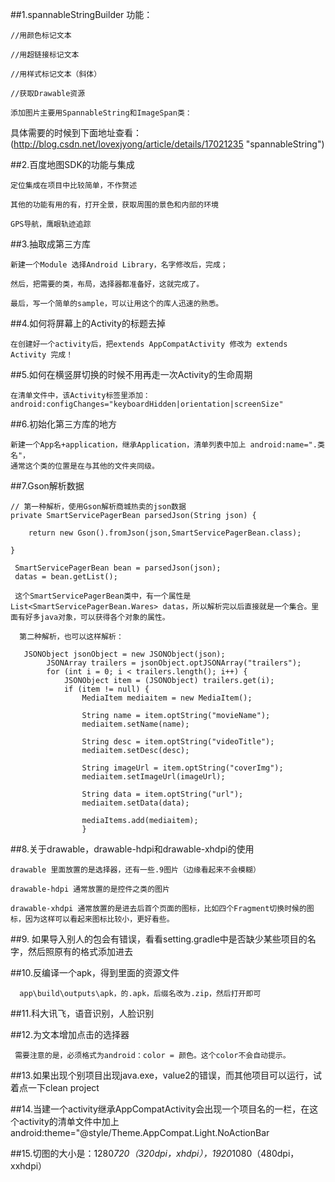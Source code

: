 ##1.spannableStringBuilder 功能：

    //用颜色标记文本

    //用超链接标记文本 

    //用样式标记文本（斜体）

    //获取Drawable资源

    添加图片主要用SpannableString和ImageSpan类：

具体需要的时候到下面地址查看：(http://blog.csdn.net/lovexjyong/article/details/17021235 "spannableString")

##2.百度地图SDK的功能与集成

    定位集成在项目中比较简单，不作赘述

    其他的功能有用的有，打开全景，获取周围的景色和内部的环境

    GPS导航，鹰眼轨迹追踪

##3.抽取成第三方库
    
    新建一个Module 选择Android Library，名字修改后，完成；

    然后，把需要的类，布局，选择器都准备好，这就完成了。

    最后，写一个简单的sample，可以让用这个的库人迅速的熟悉。  
    
##4.如何将屏幕上的Activity的标题去掉
   
    在创建好一个activity后，把extends AppCompatActivity 修改为 extends Activity 完成！
    
##5.如何在横竖屏切换的时候不用再走一次Activity的生命周期

    在清单文件中，该Activity标签里添加：
    android:configChanges="keyboardHidden|orientation|screenSize"

##6.初始化第三方库的地方

    新建一个App名+application，继承Application，清单列表中加上 android:name=".类名"，
    通常这个类的位置是在与其他的文件夹同级。
    
##7.Gson解析数据

    // 第一种解析，使用Gson解析商城热卖的json数据
    private SmartServicePagerBean parsedJson(String json) {

        return new Gson().fromJson(json,SmartServicePagerBean.class);

    }

     SmartServicePagerBean bean = parsedJson(json);
     datas = bean.getList();

     这个SmartServicePagerBean类中，有一个属性是List<SmartServicePagerBean.Wares> datas，所以解析完以后直接就是一个集合。里面有好多java对象，可以获得各个对象的属性。
     
      第二种解析，也可以这样解析：
     
       JSONObject jsonObject = new JSONObject(json);
            JSONArray trailers = jsonObject.optJSONArray("trailers");
            for (int i = 0; i < trailers.length(); i++) {
                JSONObject item = (JSONObject) trailers.get(i);
                if (item != null) {
                    MediaItem mediaitem = new MediaItem();

                    String name = item.optString("movieName");
                    mediaitem.setName(name);

                    String desc = item.optString("videoTitle");
                    mediaitem.setDesc(desc);

                    String imageUrl = item.optString("coverImg");
                    mediaitem.setImageUrl(imageUrl);

                    String data = item.optString("url");
                    mediaitem.setData(data);

                    mediaItems.add(mediaitem);
                    }
                
##8.关于drawable，drawable-hdpi和drawable-xhdpi的使用

    drawable 里面放置的是选择器，还有一些.9图片（边缘看起来不会模糊）

    drawable-hdpi 通常放置的是控件之类的图片

    drawable-xhdpi 通常放置的是进去后首个页面的图标，比如四个Fragment切换时候的图标，因为这样可以看起来图标比较小，更好看些。

##9.  如果导入别人的包会有错误，看看setting.gradle中是否缺少某些项目的名字，然后照原有的格式添加进去

##10.反编译一个apk，得到里面的资源文件

      app\build\outputs\apk，的.apk，后缀名改为.zip，然后打开即可
      
##11.科大讯飞，语音识别，人脸识别

##12.为文本增加点击的选择器

     需要注意的是，必须格式为android：color = 颜色。这个color不会自动提示。
     
##13.如果出现个别项目出现java.exe，value2的错误，而其他项目可以运行，试着点一下clean project

##14.当建一个activity继承AppCompatActivity会出现一个项目名的一栏，在这个activity的清单文件中加上android:theme="@style/Theme.AppCompat.Light.NoActionBar

##15.切图的大小是：1280*720（320dpi，xhdpi），1920*1080（480dpi，xxhdpi）
